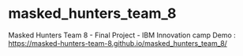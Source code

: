 # masked_hunters_team_8
Masked Hunters Team 8 - Final Project - IBM Innovation camp
Demo : https://masked-hunters-team-8.github.io/masked_hunters_team_8/
